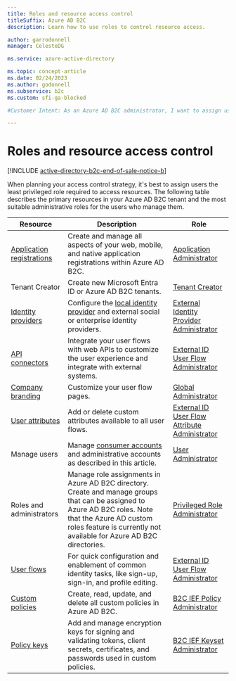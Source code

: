 ```yaml
---
title: Roles and resource access control
titleSuffix: Azure AD B2C
description: Learn how to use roles to control resource access.

author: garrodonnell
manager: CelesteDG

ms.service: azure-active-directory

ms.topic: concept-article
ms.date: 02/24/2023
ms.author: godonnell
ms.subservice: b2c
ms.custom: sfi-ga-blocked

#Customer Intent: As an Azure AD B2C administrator, I want to assign users the least privileged role required to access resources, so that I can ensure proper access control and security within my tenant.

---
```

# Roles and resource access control
[!INCLUDE [active-directory-b2c-end-of-sale-notice-b](../../includes/active-directory-b2c-end-of-sale-notice-b.md)]

When planning your access control strategy, it's best to assign users the least privileged role required to access resources. The following table describes the primary resources in your Azure AD B2C tenant and the most suitable administrative roles for the users who manage them.

|Resource  |Description  |Role  |
|---------|---------|---------|
|[Application registrations](tutorial-register-applications.md) | Create and manage all aspects of your web, mobile, and native application registrations within Azure AD B2C.|[Application Administrator](../active-directory/roles/permissions-reference.md#application-administrator)|
|Tenant Creator| Create new Microsoft Entra ID or Azure AD B2C tenants.| [Tenant Creator](../active-directory/roles/permissions-reference.md#tenant-creator)|
|[Identity providers](add-identity-provider.md)| Configure the [local identity provider](identity-provider-local.md) and external social or enterprise identity providers. | [External Identity Provider Administrator](../active-directory/roles/permissions-reference.md#external-identity-provider-administrator)|
|[API connectors](add-api-connector.md)| Integrate your user flows with web APIs to customize the user experience and integrate with external systems.|[External ID User Flow Administrator](../active-directory/roles/permissions-reference.md#external-id-user-flow-administrator)|
|[Company branding](customize-ui.md#configure-company-branding)| Customize your user flow pages.| [Global Administrator](../active-directory/roles/permissions-reference.md#global-administrator)|
|[User attributes](user-flow-custom-attributes.md)| Add or delete custom attributes available to all user flows.| [External ID User Flow Attribute Administrator](../active-directory/roles/permissions-reference.md#external-id-user-flow-attribute-administrator)|
|Manage users| Manage [consumer accounts](manage-users-portal.md) and administrative accounts as described in this article.| [User Administrator](../active-directory/roles/permissions-reference.md#user-administrator)|
|Roles and administrators| Manage role assignments in Azure AD B2C directory. Create and manage groups that can be assigned to Azure AD B2C roles. Note that the Azure AD custom roles feature is currently not available for Azure AD B2C directories. |[Privileged Role Administrator](../active-directory/roles/permissions-reference.md#privileged-role-administrator)|
|[User flows](user-flow-overview.md)|For quick configuration and enablement of common identity tasks, like sign-up, sign-in, and profile editing.| [External ID User Flow Administrator](../active-directory/roles/permissions-reference.md#external-id-user-flow-administrator)|
|[Custom policies](user-flow-overview.md)| Create, read, update, and delete all custom policies in Azure AD B2C.| [B2C IEF Policy Administrator](../active-directory/roles/permissions-reference.md#b2c-ief-policy-administrator)|
|[Policy keys](policy-keys-overview.md)|Add and manage encryption keys for signing and validating tokens, client secrets, certificates, and passwords used in custom policies.|[B2C IEF Keyset Administrator](../active-directory/roles/permissions-reference.md#b2c-ief-keyset-administrator)|

